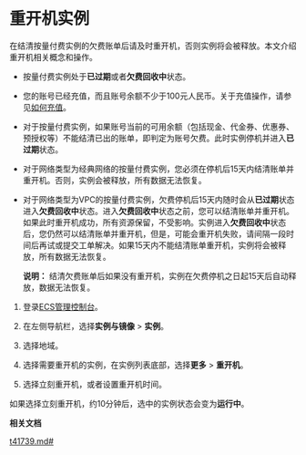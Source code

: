# 重开机实例

在结清按量付费实例的欠费账单后请及时重开机，否则实例将会被释放。本文介绍重开机相关概念和操作。

-   按量付费实例处于**已过期**或者**欠费回收中**状态。
-   您的账号已经充值，而且账号余额不少于100元人民币。关于充值操作，请参见[如何充值](https://help.aliyun.com/document_detail/37107.html)。

-   对于按量付费实例，如果账号当前的可用余额（包括现金、代金券、优惠券、预授权等）不能结清已出的账单，即判定为账号欠费。此时实例停机并进入**已过期**状态。
-   对于网络类型为经典网络的按量付费实例，您必须在停机后15天内结清账单并重开机。否则，实例会被释放，所有数据无法恢复。
-   对于网络类型为VPC的按量付费实例，欠费停机后15天内随时会从**已过期**状态进入**欠费回收中**状态。进入**欠费回收中**状态之前，您可以结清账单并重开机。如果此时重开机成功，所有资源保留，不受影响。实例进入**欠费回收中**状态后，您仍然可以结清账单并重开机，但是，可能会重开机失败，请间隔一段时间后再试或提交工单解决。如果15天内不能结清账单重开机，实例将会被释放，所有数据无法恢复。

    **说明：** 结清欠费账单后如果没有重开机，实例在欠费停机之日起15天后自动释放，数据无法恢复。


1.  登录[ECS管理控制台](https://ecs.console.aliyun.com)。

2.  在左侧导航栏，选择**实例与镜像** \> **实例**。

3.  选择地域。

4.  选择需要重开机的实例，在实例列表底部，选择**更多** \> **重开机**。

5.  选择立刻重开机，或者设置重开机时间。


如果选择立刻重开机，约10分钟后，选中的实例状态会变为**运行中**。

**相关文档**  


[t41739.md\#](/cn.zh-CN/API参考/实例/ReActivateInstances.md)

